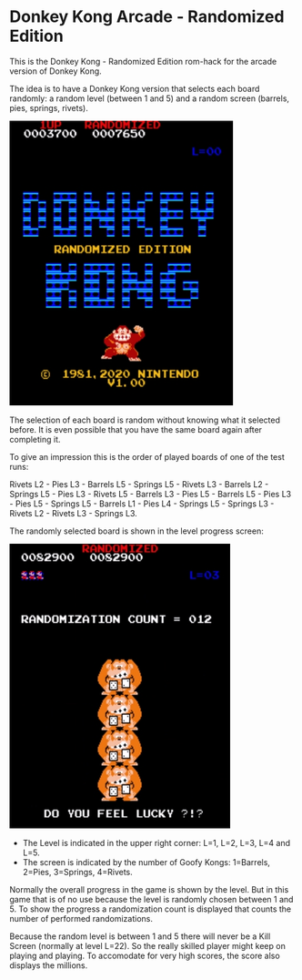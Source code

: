 # Donkey Kong Arcade - Randomized Edition

This is the Donkey Kong - Randomized Edition rom-hack for the arcade version of Donkey Kong.

The idea is to have a Donkey Kong version that selects each board randomly: a random level (between 1 and 5) and a random screen (barrels, pies, springs, rivets). 

![DKRND Title Screen](https://github.com/PaulGoes/DonkeyKong-Randomized/blob/master/Title%20Screen.jpg?raw=true)

The selection of each board is random without knowing what it selected before. It is even possible that you have the same board again after completing it.

To give an impression this is the order of played boards of one of the test runs:

Rivets L2 - Pies L3 - Barrels L5 - Springs L5 - Rivets L3 - Barrels L2 - Springs L5 - Pies L3 - Rivets L5 - Barrels L3 - Pies L5 - Barrels L5 - Pies L3 - Pies L5 - Springs L5 - Barrels L1 - Pies L4 - Springs L5 - Springs L3 - Rivets L2 - Rivets L3 - Springs L3.

The randomly selected board is shown in the level progress screen:

![DKC Level Progress Screen](https://github.com/PaulGoes/DonkeyKong-Randomized/blob/master/Do%20You%20Feel%20Lucky.jpg?raw=true)

- The Level is indicated in the upper right corner: L=1, L=2, L=3, L=4 and L=5.
- The screen is indicated by the number of Goofy Kongs: 1=Barrels, 2=Pies, 3=Springs, 4=Rivets.

Normally the overall progress in the game is shown by the level. But in this game that is of no use because the level is randomly chosen between 1 and 5. To show the progress a randomization count is displayed that counts the number of performed randomizations.

Because the random level is between 1 and 5 there will never be a Kill Screen (normally at level L=22). So the really skilled player might keep on playing and playing. To accomodate for very high scores, the score also displays the millions.
